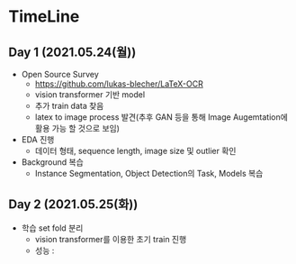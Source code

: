 # TimeLine
## Day 1 (2021.05.24(월))
 - Open Source Survey
   - https://github.com/lukas-blecher/LaTeX-OCR
   - vision transformer 기반 model
   - 추가 train data 찾음
   - latex to image process 발견(추후 GAN 등을 통해 Image Augemtation에 활용 가능 할 것으로 보임)
 - EDA 진행
   - 데이터 형태, sequence length, image size 및 outlier 확인
 - Background 복습
   - Instance Segmentation, Object Detection의 Task, Models 복습

## Day 2 (2021.05.25(화))
 - 학습 set fold 분리
   - vision transformer를 이용한 초기 train 진행
   - 성능 : 
 

